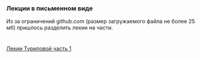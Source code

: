 ### Лекции в письменном виде
Из за ограничений github.com (размер загружаемого файла не более 25 мб) пришлось разделить лекии на части.
#
 [Лекии Туриловой часть 1]()
